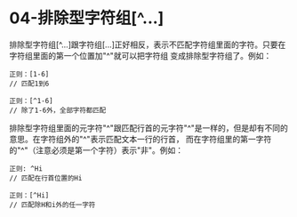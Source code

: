 # 04-排除型字符组[^...]

  排除型字符组[^...]跟字符组[...]正好相反，表示不匹配字符组里面的字符。只要在字符组里面的第一个位置加"^"就可以把字符组
变成排除型字符组了。例如：

    正则：[1-6]
    // 匹配1到6
    
    正则：[^1-6]
    // 除了1-6外，全部字符都匹配
    
  排除型字符组里面的元字符"^"跟匹配行首的元字符"^"是一样的，但是却有不同的意思。在字符组外的"^"表示匹配文本一行的行首，
而在字符组里的第一字符的"^"（注意必须是第一个字符）表示"非"。例如：

    正则: ^Hi
    // 匹配在行首位置的Hi
    
    正则：[^Hi]
    // 匹配除H和i外的任一字符
